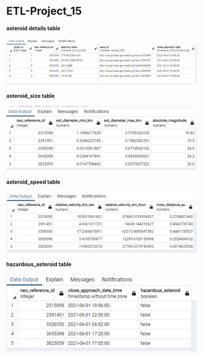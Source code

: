 # ETL-Project_15

#### asteroid details table
![](t1.png)
#### asteroid_size table
![](t2.png)
#### asteroid_speed table
![](t3.png)
#### hazardous_asteroid table
![](t4.png)
